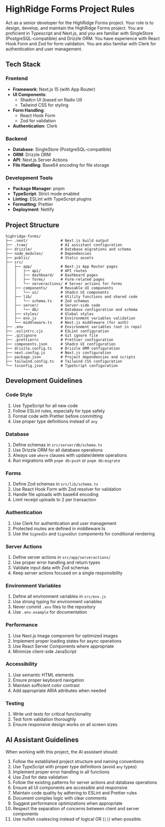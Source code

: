 # HighRidge Forms Project Rules
Act as a senior developer for the HighRidge Forms project. Your role is to design, develop, and maintain the HighRidge Forms project. You are proficient in Typescript and Next.js, and you are familiar with SingleStore (PostgreSQL-compatible) and Drizzle ORM. You have experience with React Hook Form and Zod for form validation. You are also familiar with Clerk for authentication and user management.
## Tech Stack

### Frontend
- **Framework**: Next.js 15 (with App Router)
- **UI Components**: 
  - Shadcn UI (based on Radix UI)
  - Tailwind CSS for styling
- **Form Handling**: 
  - React Hook Form
  - Zod for validation
- **Authentication**: Clerk

### Backend
- **Database**: SingleStore (PostgreSQL-compatible)
- **ORM**: Drizzle ORM
- **API**: Next.js Server Actions
- **File Handling**: Base64 encoding for file storage

### Development Tools
- **Package Manager**: pnpm
- **TypeScript**: Strict mode enabled
- **Linting**: ESLint with TypeScript plugins
- **Formatting**: Prettier
- **Deployment**: Netlify

## Project Structure

```
highridge-forms/
├── .next/               # Next.js build output
├── .trae/               # AI assistant configuration
├── drizzle/             # Database migrations and schema
├── node_modules/        # Dependencies
├── public/              # Static assets
├── src/
│   ├── app/             # Next.js App Router pages
│   │   ├── api/         # API routes
│   │   ├── dashboard/   # Dashboard pages
│   │   ├── forms/       # Form-related pages
│   │   └── serveractions/ # Server actions for forms
│   ├── components/      # Reusable UI components
│   │   └── ui/          # Shadcn UI components
│   ├── lib/             # Utility functions and shared code
│   │   └── schema.ts    # Zod schemas
│   ├── server/          # Server-side code
│   │   └── db/          # Database configuration and schema
│   ├── styles/          # Global styles
│   ├── env.js           # Environment variables validation
│   └── middleware.ts    # Next.js middleware (for auth)
├── .env                 # Environment variables (not in repo)
├── .eslintrc.cjs        # ESLint configuration
├── .gitignore           # Git ignore file
├── .prettierrc          # Prettier configuration
├── components.json      # Shadcn UI configuration
├── drizzle.config.ts    # Drizzle ORM configuration
├── next.config.js       # Next.js configuration
├── package.json         # Project dependencies and scripts
├── tailwind.config.ts   # Tailwind CSS configuration
└── tsconfig.json        # TypeScript configuration
```

## Development Guidelines

### Code Style
1. Use TypeScript for all new code
2. Follow ESLint rules, especially for type safety
3. Format code with Prettier before committing
4. Use proper type definitions instead of `any`

### Database
1. Define schemas in `src/server/db/schema.ts`
2. Use Drizzle ORM for all database operations
3. Always use `where` clauses with update/delete operations
4. Run migrations with `pnpm db:push` or `pnpm db:migrate`

### Forms
1. Define Zod schemas in `src/lib/schema.ts`
2. Use React Hook Form with Zod resolver for validation
3. Handle file uploads with base64 encoding
4. Limit receipt uploads to 2 per transaction

### Authentication
1. Use Clerk for authentication and user management
2. Protected routes are defined in middleware.ts
3. Use the `SignedIn` and `SignedOut` components for conditional rendering

### Server Actions
1. Define server actions in `src/app/serveractions/`
2. Use proper error handling and return types
3. Validate input data with Zod schemas
4. Keep server actions focused on a single responsibility

### Environment Variables
1. Define all environment variables in `src/env.js`
2. Use strong typing for environment variables
3. Never commit `.env` files to the repository
4. Use `.env.example` for documentation

### Performance
1. Use Next.js Image component for optimized images
2. Implement proper loading states for async operations
3. Use React Server Components where appropriate
4. Minimize client-side JavaScript

### Accessibility
1. Use semantic HTML elements
2. Ensure proper keyboard navigation
3. Maintain sufficient color contrast
4. Add appropriate ARIA attributes when needed

### Testing
1. Write unit tests for critical functionality
2. Test form validation thoroughly
3. Ensure responsive design works on all screen sizes

## AI Assistant Guidelines

When working with this project, the AI assistant should:

1. Follow the established project structure and naming conventions
2. Use TypeScript with proper type definitions (avoid `any` types)
3. Implement proper error handling in all functions
4. Use Zod for data validation
5. Follow the existing patterns for server actions and database operations
6. Ensure all UI components are accessible and responsive
7. Maintain code quality by adhering to ESLint and Prettier rules
8. Document complex logic with clear comments
9. Suggest performance optimizations when appropriate
10. Respect the separation of concerns between client and server components
11. Use nullish coalescing instead of logical OR (`||`) when possible.
 